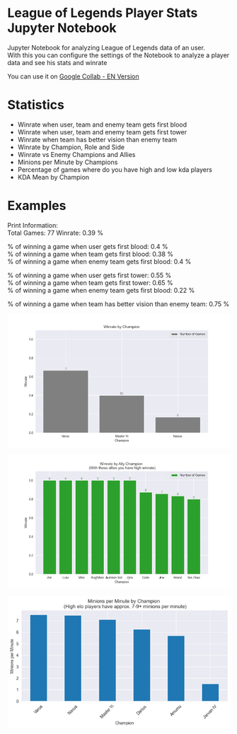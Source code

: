 # League of Legends Player Stats Jupyter Notebook
Jupyter Notebook for analyzing League of Legends data of an user.  
With this you can configure the settings of the Notebook to analyze a player data and see his stats and winrate

You can use it on [Google Collab - EN Version](https://colab.research.google.com/drive/147Eg-8uvO_w9Uxs5t3Bm8Xh5-e39cC0P)

# Statistics

- Winrate when user, team and enemy team gets first blood
- Winrate when user, team and enemy team gets first tower
- Winrate when team has better vision than enemy team
- Winrate by Champion, Role and Side
- Winrate vs Enemy Champions and Allies
- Minions per Minute by Champions
- Percentage of games where do you have high and low kda players
- KDA Mean by Champion

# Examples

Print Information:  
Total Games: 77 Winrate: 0.39 %  

% of winning a game when user gets first blood: 0.4 %  
% of winning a game when team gets first blood: 0.38 %  
% of winning a game when enemy team gets first blood: 0.4 %  
 
% of winning a game when user gets first tower: 0.55 %  
% of winning a game when team gets first tower: 0.65 %  
% of winning a game when enemy team gets first blood: 0.22 %  
 
% of winning a game when team has better vision than enemy team: 0.75 %  

![User Champion Winrate](champ_winrate.png)

![User Allies Positive Winrate](with_allies_positive_winrate.png)

![User Minions per Minute](minions_per_min.png)
